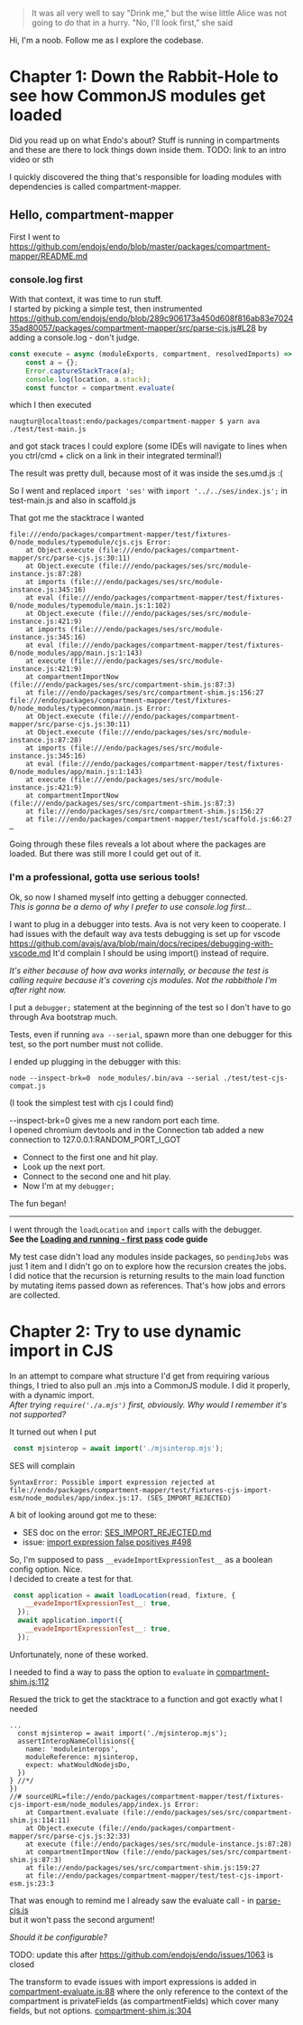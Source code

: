 
> It was all very well to say "Drink me," but the wise little Alice was not going to do that in a hurry. "No, I'll look first," she said

Hi, I'm a noob. Follow me as I explore the codebase.  

# Chapter 1: Down the Rabbit-Hole to see how CommonJS modules get loaded

Did you read up on what Endo's about? Stuff is running in compartments and these are there to lock things down inside them. 
TODO: link to an intro video or sth

I quickly discovered the thing that's responsible for loading modules with dependencies is called compartment-mapper.

## Hello, compartment-mapper

First I went to https://github.com/endojs/endo/blob/master/packages/compartment-mapper/README.md


### console.log first

With that context, it was time to run stuff.  
I started by picking a simple test, then instrumented https://github.com/endojs/endo/blob/289c906173a450d608f816ab83e702435ad80057/packages/compartment-mapper/src/parse-cjs.js#L28 by adding a console.log - don't judge.

```js
const execute = async (moduleExports, compartment, resolvedImports) => {
    const a = {};
    Error.captureStackTrace(a);
    console.log(location, a.stack);
    const functor = compartment.evaluate(
```
which I then executed
```
naugtur@localtoast:endo/packages/compartment-mapper $ yarn ava ./test/test-main.js
```
and got stack traces I could explore (some IDEs will navigate to lines when you ctrl/cmd + click on a link in their integrated terminal!)

The result was pretty dull, because most of it was inside the ses.umd.js :(

So I went and replaced `import 'ses'` with `import '../../ses/index.js';`
in test-main.js and also in scaffold.js

That got me the stacktrace I wanted

```
file:///endo/packages/compartment-mapper/test/fixtures-0/node_modules/typemodule/cjs.cjs Error: 
    at Object.execute (file:///endo/packages/compartment-mapper/src/parse-cjs.js:30:11)
    at Object.execute (file:///endo/packages/ses/src/module-instance.js:87:28)
    at imports (file:///endo/packages/ses/src/module-instance.js:345:16)
    at eval (file:///endo/packages/compartment-mapper/test/fixtures-0/node_modules/typemodule/main.js:1:102)
    at Object.execute (file:///endo/packages/ses/src/module-instance.js:421:9)
    at imports (file:///endo/packages/ses/src/module-instance.js:345:16)
    at eval (file:///endo/packages/compartment-mapper/test/fixtures-0/node_modules/app/main.js:1:143)
    at execute (file:///endo/packages/ses/src/module-instance.js:421:9)
    at compartmentImportNow (file:///endo/packages/ses/src/compartment-shim.js:87:3)
    at file:///endo/packages/ses/src/compartment-shim.js:156:27
file:///endo/packages/compartment-mapper/test/fixtures-0/node_modules/typecommon/main.js Error: 
    at Object.execute (file:///endo/packages/compartment-mapper/src/parse-cjs.js:30:11)
    at Object.execute (file:///endo/packages/ses/src/module-instance.js:87:28)
    at imports (file:///endo/packages/ses/src/module-instance.js:345:16)
    at eval (file:///endo/packages/compartment-mapper/test/fixtures-0/node_modules/app/main.js:1:143)
    at execute (file:///endo/packages/ses/src/module-instance.js:421:9)
    at compartmentImportNow (file:///endo/packages/ses/src/compartment-shim.js:87:3)
    at file:///endo/packages/ses/src/compartment-shim.js:156:27
    at file:///endo/packages/compartment-mapper/test/scaffold.js:66:27
…
```

Going through these files reveals a lot about where the packages are loaded. But there was still more I could get out of it.

### I'm a professional, gotta use serious tools!

Ok, so now I shamed myself into getting a debugger connected.  
*This is gonna be a demo of why I prefer to use console.log first...*

I want to plug in a debugger into tests. Ava is not very keen to cooperate. I had issues with the default way ava tests debugging is set up for vscode https://github.com/avajs/ava/blob/main/docs/recipes/debugging-with-vscode.md
It'd complain I should be using import() instead of require.

*It's either because of how ava works internally, or because the test is calling require because it's covering cjs modules. Not the rabbithole I'm after right now.*

I put a `debugger;` statement at the beginning of the test so I don't have to go through Ava bootstrap much.

Tests, even if running `ava --serial`, spawn more than one debugger for this test, so the port number must not collide.

I ended up plugging in the debugger with this:
```
node --inspect-brk=0  node_modules/.bin/ava --serial ./test/test-cjs-compat.js
```
(I took the simplest test with cjs I could find)

--inspect-brk=0 gives me a new random port each time.  
I opened chromium devtools and in the Connection tab added a new connection to 127.0.0.1:RANDOM_PORT_I_GOT 
- Connect to the first one and hit play.  
- Look up the next port.  
- Connect to the second one and hit play.  
- Now I'm at my `debugger;`

The fun began! 

----

I went through the `loadLocation` and `import` calls with the debugger.  
**See the [Loading and running - first pass](./docs/loading-code-guide.md) code guide**


My test case didn't load any modules inside packages, so `pendingJobs` was just 1 item and I didn't go on to explore how the recursion creates the jobs.  
I did notice that the recursion is returning results to the main load function by mutating items passed down as references. That's how jobs and errors are collected. 



# Chapter 2: Try to use dynamic import in CJS

In an attempt to compare what structure I'd get from requiring various things, I tried to also pull an .mjs into a CommonJS module. I did it properly, with a dynamic import.  
*After trying `require('./a.mjs')` first, obviously. Why would I remember it's not supported?*

It turned out when I put 
```js
 const mjsinterop = await import('./mjsinterop.mjs');
```
SES will complain 
```
SyntaxError: Possible import expression rejected at file://endo/packages/compartment-mapper/test/fixtures-cjs-import-esm/node_modules/app/index.js:17. (SES_IMPORT_REJECTED)

```

A bit of looking around got me to these:
- SES doc on the error: [SES_IMPORT_REJECTED.md](https://github.com/endojs/endo/blob/505a7d7149c36825a00c9fe3795d0f1588035dde/packages/ses/error-codes/SES_IMPORT_REJECTED.md)
- issue: [import expression false positives #498](https://github.com/endojs/endo/issues/498)

So, I'm supposed to pass `__evadeImportExpressionTest__` as a boolean config option. Nice.  
I decided to create a test for that.

```js
 const application = await loadLocation(read, fixture, {
    __evadeImportExpressionTest__: true,
  });
  await application.import({
    __evadeImportExpressionTest__: true,
  });
```
Unfortunately, none of these worked.

I needed to find a way to pass the option to `evaluate` in [compartment-shim.js:112](https://github.com/endojs/endo/blob/806521e94c8ba90617344760b3a80412b7a83ab6/packages/ses/src/compartment-shim.js#L112) 

Resued the trick to get the stacktrace to a function and got exactly what I needed

```
...
  const mjsinterop = await import('./mjsinterop.mjs');
  assertInteropNameCollisions({
    name: 'moduleinterops',
    moduleReference: mjsinterop,
    expect: whatWouldNodejsDo,
  })
} //*/
})
//# sourceURL=file://endo/packages/compartment-mapper/test/fixtures-cjs-import-esm/node_modules/app/index.js Error: 
    at Compartment.evaluate (file://endo/packages/ses/src/compartment-shim.js:114:11)
    at Object.execute (file://endo/packages/compartment-mapper/src/parse-cjs.js:32:33)
    at execute (file://endo/packages/ses/src/module-instance.js:87:28)
    at compartmentImportNow (file://endo/packages/ses/src/compartment-shim.js:87:3)
    at file://endo/packages/ses/src/compartment-shim.js:159:27
    at file://endo/packages/compartment-mapper/test/test-cjs-import-esm.js:23:3
```

That was enough to remind me I already saw the evaluate call - in [parse-cjs.js](https://github.com/endojs/endo/blob/289c906173a450d608f816ab83e702435ad80057/packages/compartment-mapper/src/parse-cjs.js)  
but it won't pass the second argument!

*Should it be configurable?*

TODO: update this after https://github.com/endojs/endo/issues/1063 is closed

The transform to evade issues with import expressions is added in [compartment-evaluate.js:88](https://github.com/endojs/endo/blob/677141ca56d0749c382ee68d344d1500851da400/packages/ses/src/compartment-evaluate.js#L88) where the only reference to the context of the compartment is privateFields (as compartmentFields) which cover many fields, but not options. [compartment-shim.js:304](https://github.com/endojs/endo/blob/806521e94c8ba90617344760b3a80412b7a83ab6/packages/ses/src/compartment-shim.js#L304)

